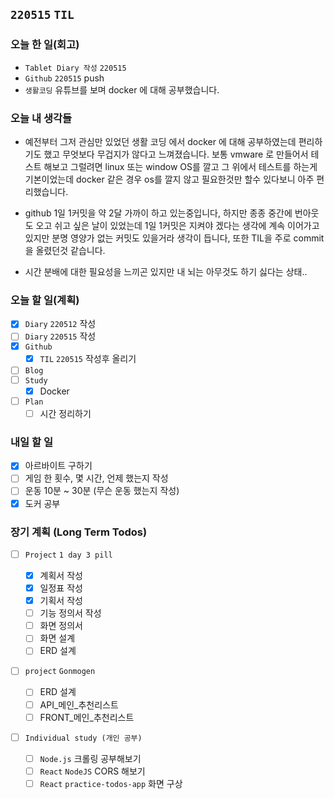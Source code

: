 ## `220515` `TIL`

### 오늘 한 일(회고)

- `Tablet Diary 작성` `220515`
- `Github` `220515` push
- `생활코딩` 유튜브를 보며 docker 에 대해 공부했습니다.

### 오늘 내 생각들

- 예전부터 그저 관심만 있었던 생활 코딩 에서 docker 에 대해 공부하였는데 편리하기도 했고 무엇보다 무겁지가 않다고 느껴졌습니다.
  보통 vmware 로 만들어서 테스트 해보고 그럴려면 linux 또는 window OS를 깔고 그 위에서 테스트를 하는게 기본이었는데 docker 같은 경우 os를 깔지 않고 필요한것만 할수 있다보니 아주 편리했습니다.

- github 1일 1커밋을 약 2달 가까이 하고 있는중입니다, 하지만 종종 중간에 번아웃도 오고 쉬고 싶은 날이 있었는데 1일 1커밋은 지켜야 겠다는 생각에 계속 이어가고 있지만 분명 영양가 없는 커밋도 있을거라 생각이 듭니다, 또한 TIL을 주로 commit을 올렸던것 같습니다.

- 시간 분배에 대한 필요성을 느끼곤 있지만 내 뇌는 아무것도 하기 싫다는 상태..

### 오늘 할 일(계획)

- [x] `Diary` `220512` 작성
- [ ] `Diary` `220515` 작성
- [x] `Github`
  - [x] `TIL` `220515` 작성후 올리기
- [ ] `Blog`
- [ ] `Study`
  - [x] Docker
- [ ] `Plan`
  - [ ] 시간 정리하기

### 내일 할 일

- [x] 아르바이트 구하기
- [ ] 게임 한 횟수, 몇 시간, 언제 했는지 작성
- [ ] 운동 10분 ~ 30분 (무슨 운동 했는지 작성)
- [x] 도커 공부

### 장기 계획 (Long Term Todos)

- [ ] `Project` `1 day 3 pill`

  - [x] 계획서 작성
  - [x] 일정표 작성
  - [x] 기획서 작성
  - [ ] 기능 정의서 작성
  - [ ] 화면 정의서
  - [ ] 화면 설계
  - [ ] ERD 설계

- [ ] `project` `Gonmogen`

  - [ ] ERD 설계
  - [ ] API\_메인\_추천리스트
  - [ ] FRONT\_메인\_추천리스트

- [ ] `Individual study (개인 공부)`
  - [ ] `Node.js` 크롤링 공부해보기
  - [ ] `React` `NodeJS` CORS 해보기
  - [ ] `React` `practice-todos-app` 화면 구상
